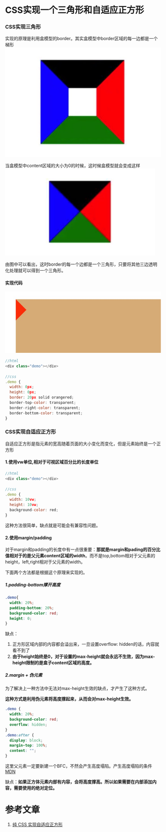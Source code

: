 # CSS实现一个三角形和自适应正方形

### CSS实现三角形
实现的原理是利用盒模型的border。其实盒模型中border区域的每一边都是一个梯形
![squre01.jpg](./images/squre01.jpg)

当盒模型中content区域的大小为0的时候，这时候盒模型就会变成这样
![squre02.jpg](./images/squre02.jpg)

由图中可以看出，这时border的每一个边都是一个三角形，只要将其他三边透明化处理就可以得到一个三角形。

#### 实现代码
![squre03.jpg](./images/squre03.jpg)

```js
//html
<div class="demo"></div>

//css
.demo {
  width: 0px;
  height: 0px;
  border: 20px solid orangered;
  border-top-color: transparent;
  border-right-color: transparent;
  border-bottom-color: transparent;
}
```


### CSS实现自适应正方形
自适应正方形是指元素的宽高随着页面的大小变化而变化，但是元素始终是一个正方形

#### 1.使用vw单位,相对于可视区域百分比的长度单位
```js
//html
<div class="demo"></div>

//css
.demo {
  width: 10vw;
  height: 10vw;
  background-color: red;
}
```
这种方法很简单，缺点就是可能会有兼容性问题。

#### 2.使用margin/padding
对于margin和padding的长度中有一点很重要：**那就是margin和pading的百分比值相对于的是父元素content区域的width**。而不是top,bottom相对于父元素的height，left,right相对于父元素的width。

下面两个方法都是根据这个原理来实现的。

##### 1.padding-bottom撑开高度
```css
.demo{
  width: 20%;
  padding-bottom: 20%;
  background-color: red;
  height: 0;
}
```
缺点：
1. 正方形区域内部的内容都会溢出来，一旦设置overflow: hidden的话，内容就看不到了
2. **由于height始终是0，对于设置的max-height就会永远不生效，因为max-height限制的是盒子content区域的高度。**


##### 2.margin + 伪元素
为了解决上一种方法中无法对max-height生效的缺点，才产生了这种方式。

**这种方式是利用伪元素将高度撑起来，从而会对max-height生效。**

```css
.demo {
  width: 20%;
  background-color: red;
  overflow: hidden;
}
.demo:after {
  display: block;
  margin-top: 100%;
  content: "";
}
```
这里父元素一定要新建一个BFC，不然会产生高度塌陷。产生高度塌陷的条件[MDN](https://developer.mozilla.org/zh-CN/docs/Web/CSS/CSS_Box_Model/Mastering_margin_collapsing)

缺点：**如果正方体元素内部有内容，会将高度撑高。所以如果需要在内部添加内容，需要使用的绝对定位。**

# 参考文章
1. [纯 CSS 实现自适应正方形](https://segmentfault.com/a/1190000009476303)
















